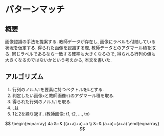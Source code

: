# パターンマッチ
## 概要
画像認識の手法を提案する. 教師データが存在し, 画像にラベルも付随している状況を仮定する. 
得られた画像を認識する際, 教師データとのアダマール積を取る. 同じラベルであるなら一致する確率も大きくなるので, 得られる行列の値も大きくなるのではないかという考えから, 本文を書いた.

## アルゴリズム
1. 行列のノルム`l`を要素に持つベクトルを**L**とする.
2. 判定したい画像`x`と教師画像`t1`のアダマール積を取る.
3. 得られた行列のノルム`l`を取る.
4. `L`は
5. 1と2を繰り返す. (教師画像: t1, t2, ..., tn)

$$
\begin{eqnarray}
4a &=& ((a+a)+a)+a \\
   &=& (a+a)+(a+a)
\end{eqnarray}
$$

